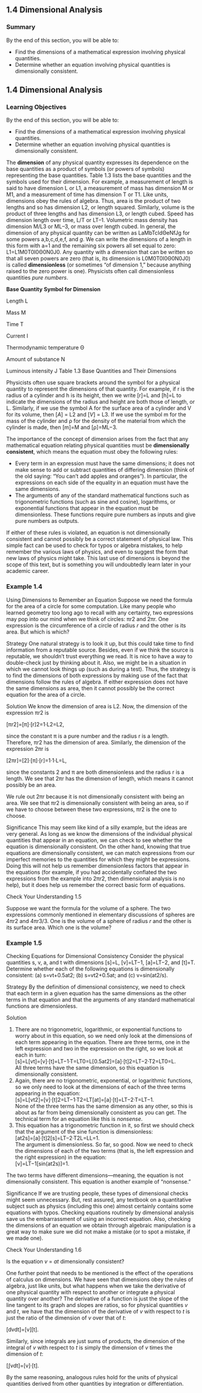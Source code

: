 ##  1.4 Dimensional Analysis 

### Summary

By the end of this section, you will be able to: 

  - Find the dimensions of a mathematical expression involving physical quantities.
  - Determine whether an equation involving physical quantities is dimensionally consistent.

## 1.4 Dimensional Analysis

### Learning Objectives

By the end of this section, you will be able to: 

  - Find the dimensions of a mathematical expression involving physical quantities.
  - Determine whether an equation involving physical quantities is dimensionally consistent.

The **dimension** of any physical quantity expresses its dependence on the base quantities as a product of symbols (or powers of symbols) representing the base quantities. Table 1.3 lists the base quantities and the symbols used for their dimension. For example, a measurement of length is said to have dimension L or L1, a measurement of mass has dimension M or M1, and a measurement of time has dimension T or T1. Like units, dimensions obey the rules of algebra. Thus, area is the product of two lengths and so has dimension L2, or length squared. Similarly, volume is the product of three lengths and has dimension L3, or length cubed. Speed has dimension length over time, L/T or LT–1. Volumetric mass density has dimension M/L3 or ML–3, or mass over length cubed. In general, the dimension of any physical quantity can be written as LaMbTcIdΘeNfJg for some powers a,b,c,d,e,f, and _g_. We can write the dimensions of a length in this form with a=1 and the remaining six powers all set equal to zero: L1=L1M0T0I0Θ0N0J0. Any quantity with a dimension that can be written so that all seven powers are zero (that is, its dimension is L0M0T0I0Θ0N0J0) is called **dimensionless** (or sometimes “of dimension 1,” because anything raised to the zero power is one). Physicists often call dimensionless quantities _pure numbers_.

**Base Quantity** **Symbol for Dimension**

Length
L

Mass
M

Time
T

Current
I

Thermodynamic temperature
Θ

Amount of substance
N

Luminous intensity
J
Table 1.3 Base Quantities and Their Dimensions 

Physicists often use square brackets around the symbol for a physical quantity to represent the dimensions of that quantity. For example, if r is the radius of a cylinder and h is its height, then we write [r]=L and [h]=L to indicate the dimensions of the radius and height are both those of length, or L. Similarly, if we use the symbol A for the surface area of a cylinder and V for its volume, then [_A_] = L2 and [_V_] = L3. If we use the symbol m for the mass of the cylinder and ρ for the density of the material from which the cylinder is made, then [m]=M and [ρ]=ML−3.

The importance of the concept of dimension arises from the fact that any mathematical equation relating physical quantities must be **dimensionally consistent**, which means the equation must obey the following rules:

  - Every term in an expression must have the same dimensions; it does not make sense to add or subtract quantities of differing dimension (think of the old saying: “You can’t add apples and oranges”). In particular, the expressions on each side of the equality in an equation must have the same dimensions.
  - The arguments of any of the standard mathematical functions such as trigonometric functions (such as sine and cosine), logarithms, or exponential functions that appear in the equation must be dimensionless. These functions require pure numbers as inputs and give pure numbers as outputs.

If either of these rules is violated, an equation is not dimensionally consistent and cannot possibly be a correct statement of physical law. This simple fact can be used to check for typos or algebra mistakes, to help remember the various laws of physics, and even to suggest the form that new laws of physics might take. This last use of dimensions is beyond the scope of this text, but is something you will undoubtedly learn later in your academic career.

### Example 1.4 

Using Dimensions to Remember an Equation Suppose we need the formula for the area of a circle for some computation. Like many people who learned geometry too long ago to recall with any certainty, two expressions may pop into our mind when we think of circles: πr2 and 2πr. One expression is the circumference of a circle of radius _r_ and the other is its area. But which is which?

Strategy One natural strategy is to look it up, but this could take time to find information from a reputable source. Besides, even if we think the source is reputable, we shouldn’t trust everything we read. It is nice to have a way to double-check just by thinking about it. Also, we might be in a situation in which we cannot look things up (such as during a test). Thus, the strategy is to find the dimensions of both expressions by making use of the fact that dimensions follow the rules of algebra. If either expression does not have the same dimensions as area, then it cannot possibly be the correct equation for the area of a circle.

Solution We know the dimension of area is L2. Now, the dimension of the expression πr2 is

[πr2]=[π]·[r]2=1·L2=L2,

since the constant π is a pure number and the radius r is a length. Therefore, πr2 has the dimension of area. Similarly, the dimension of the expression 2πr is

[2πr]=[2]·[π]·[r]=1·1·L=L,

since the constants 2 and π are both dimensionless and the radius r is a length. We see that 2πr has the dimension of length, which means it cannot possibly be an area.

We rule out 2πr because it is not dimensionally consistent with being an area. We see that πr2 is dimensionally consistent with being an area, so if we have to choose between these two expressions, πr2 is the one to choose.

Significance This may seem like kind of a silly example, but the ideas are very general. As long as we know the dimensions of the individual physical quantities that appear in an equation, we can check to see whether the equation is dimensionally consistent. On the other hand, knowing that true equations are dimensionally consistent, we can match expressions from our imperfect memories to the quantities for which they might be expressions. Doing this will not help us remember dimensionless factors that appear in the equations (for example, if you had accidentally conflated the two expressions from the example into 2πr2, then dimensional analysis is no help), but it does help us remember the correct basic form of equations.

Check Your Understanding 1.5 

Suppose we want the formula for the volume of a sphere. The two expressions commonly mentioned in elementary discussions of spheres are 4πr2 and 4πr3/3. One is the volume of a sphere of radius _r_ and the other is its surface area. Which one is the volume?

### Example 1.5 

Checking Equations for Dimensional Consistency Consider the physical quantities s, v, a, and t with dimensions [s]=L, [v]=LT−1, [a]=LT−2, and [t]=T. Determine whether each of the following equations is dimensionally consistent: (a) s=vt+0.5at2; (b) s=vt2+0.5at; and (c) v=sin(at2/s).

Strategy By the definition of dimensional consistency, we need to check that each term in a given equation has the same dimensions as the other terms in that equation and that the arguments of any standard mathematical functions are dimensionless.

Solution

  1. There are no trigonometric, logarithmic, or exponential functions to worry about in this equation, so we need only look at the dimensions of each term appearing in the equation. There are three terms, one in the left expression and two in the expression on the right, so we look at each in turn:  
[s]=L[vt]=[v]·[t]=LT−1·T=LT0=L[0.5at2]=[a]·[t]2=LT−2·T2=LT0=L.  
All three terms have the same dimension, so this equation is dimensionally consistent.
  2. Again, there are no trigonometric, exponential, or logarithmic functions, so we only need to look at the dimensions of each of the three terms appearing in the equation:  
[s]=L[vt2]=[v]·[t]2=LT−1·T2=LT[at]=[a]·[t]=LT−2·T=LT−1.  
None of the three terms has the same dimension as any other, so this is about as far from being dimensionally consistent as you can get. The technical term for an equation like this is _nonsense_.
  3. This equation has a trigonometric function in it, so first we should check that the argument of the sine function is dimensionless:  
[at2s]=[a]·[t]2[s]=LT−2·T2L=LL=1.  
The argument is dimensionless. So far, so good. Now we need to check the dimensions of each of the two terms (that is, the left expression and the right expression) in the equation:  
[v]=LT−1[sin(at2s)]=1.

The two terms have different dimensions—meaning, the equation is not dimensionally consistent. This equation is another example of “nonsense.”

Significance If we are trusting people, these types of dimensional checks might seem unnecessary. But, rest assured, any textbook on a quantitative subject such as physics (including this one) almost certainly contains some equations with typos. Checking equations routinely by dimensional analysis save us the embarrassment of using an incorrect equation. Also, checking the dimensions of an equation we obtain through algebraic manipulation is a great way to make sure we did not make a mistake (or to spot a mistake, if we made one).

Check Your Understanding 1.6 

Is the equation _v_ = _at_ dimensionally consistent?

One further point that needs to be mentioned is the effect of the operations of calculus on dimensions. We have seen that dimensions obey the rules of algebra, just like units, but what happens when we take the derivative of one physical quantity with respect to another or integrate a physical quantity over another? The derivative of a function is just the slope of the line tangent to its graph and slopes are ratios, so for physical quantities _v_ and _t_, we have that the dimension of the derivative of _v_ with respect to _t_ is just the ratio of the dimension of _v_ over that of _t_:

[dvdt]=[v][t].

Similarly, since integrals are just sums of products, the dimension of the integral of _v_ with respect to _t_ is simply the dimension of _v_ times the dimension of _t_:

[∫vdt]=[v]·[t].

By the same reasoning, analogous rules hold for the units of physical quantities derived from other quantities by integration or differentiation.
